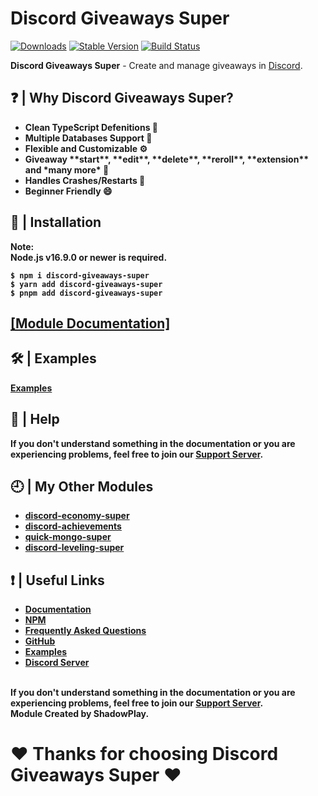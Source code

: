 # Discord Giveaways Super

[![Downloads](https://img.shields.io/npm/dt/discord-giveaways-super?style=for-the-badge)](https://www.npmjs.com/package/discord-giveaways-super)
[![Stable Version](https://img.shields.io/npm/v/discord-giveaways-super?style=for-the-badge)](https://www.npmjs.com/package/discord-giveaways-super)
[![Build Status](https://github.com/shadowplay1/discord-giveaways-super/workflows/build/badge.svg)](https://www.npmjs.com/package/discord-giveaways-super)

<b>Discord Giveaways Super</b> - Create and manage giveaways in [Discord](https://old.discordjs.dev/#/).

## ❓ | Why **Discord Giveaways Super**?
<ul>
<li><b>Clean TypeScript Defenitions 📘</b></li>
<li><b>Multiple Databases Support 🍃</a></b></li>
<li><b>Flexible and Customizable ⚙️</b></li>
<li><b>Giveaway **start**, **edit**, **delete**, **reroll**, **extension** and *many more* 🚀</b></li>
<li><b>Handles Crashes/Restarts 🔄</b></li>
<li><b>Beginner Friendly 😄</b></li>
</ul>

## 📂 | Installation
<b>Note:</br><b>
<b>Node.js v16.9.0 or newer is required.</b><br>
```console
$ npm i discord-giveaways-super
$ yarn add discord-giveaways-super
$ pnpm add discord-giveaways-super
```

## [[Module Documentation]](https://dgs-docs.js.org)

## 🛠️ | Examples
[Examples](https://github.com/shadowplay1/discord-giveaways-super/tree/main/examples)

## 🤔 | Help
<b>If you don't understand something in the documentation or you are experiencing problems, feel free to join our <a href = "https://discord.gg/4pWKq8vUnb">Support Server</a>.</b>

## 🕘 | My Other Modules
<ul>
<li><b><a href="https://www.npmjs.com/package/discord-economy-super">discord-economy-super</a></b></li>
<li><b><a href="https://www.npmjs.com/package/discord-achievements">discord-achievements</a></b></li>
<li><b><a href="https://www.npmjs.com/package/quick-mongo-super">quick-mongo-super</a></b></li>
<li><b><a href="https://www.npmjs.com/package/discord-leveling-super">discord-leveling-super</a></b></li>
</ul>

## ❗ | Useful Links
<ul>
<li><b><a href = "https://des-docs.js.org">Documentation</a></b></li>
<li><b><a href = "https://www.npmjs.com/package/discord-giveaways-super">NPM</a></b></li>
<li><b><a href = "https://des-docs.js.org/#/docs/main/1.7.7/general/faq">Frequently Asked Questions</a></b></li>
<li><b><a href = "https://github.com/shadowplay1/discord-giveaways-super">GitHub</a></b></li>
<li><b><a href = "https://github.com/shadowplay1/discord-giveaways-super/tree/main/examples">Examples</a></b></li>
<li><b><a href = "https://discord.gg/4pWKq8vUnb">Discord Server</a></b></li>
</ul>
<br>
<b>If you don't understand something in the documentation or you are experiencing problems, feel free to join our <a href = "https://discord.gg/4pWKq8vUnb">Support Server</a>.</b>
<br>
<b>Module Created by ShadowPlay.</b>

# ❤️ Thanks for choosing Discord Giveaways Super ❤️
